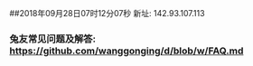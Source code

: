 ##2018年09月28日07时12分07秒 新址: 142.93.107.113
### 兔友常见问题及解答: https://github.com/wanggonging/d/blob/w/FAQ.md
